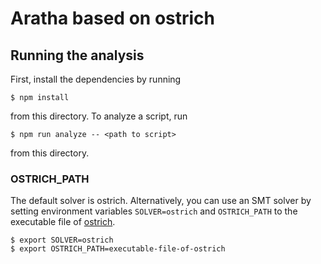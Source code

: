# Aratha based on ostrich

## Running the analysis

First, install the dependencies by running
```
$ npm install
```
from this directory. To analyze a script, run
```
$ npm run analyze -- <path to script>
```
from this directory.

### OSTRICH_PATH

The default solver is ostrich. 
Alternatively, you can use an SMT solver by setting environment variables `SOLVER=ostrich` and `OSTRICH_PATH` to the executable file of [ostrich](https://github.com/uuverifiers/ostrich).
```
$ export SOLVER=ostrich
$ export OSTRICH_PATH=executable-file-of-ostrich
```

